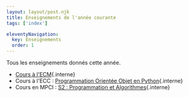 ```yaml
---
layout: layout/post.njk
title: Enseignements de l'année courante
tags: ['index']

eleventyNavigation:
  key: Enseignements
  order: 1
---
```


Tous les enseignements donnés cette année.

* [Cours à l'ECM](./ecm){.interne}
* Cours à l'ECC : [Programmation Orientée Objet en Python](./ecc-programmation-orientée-objet){.interne}
* Cours en MPCI : [S2 : Programmation et Algorithmes](programmation-algorithmes){.interne}
